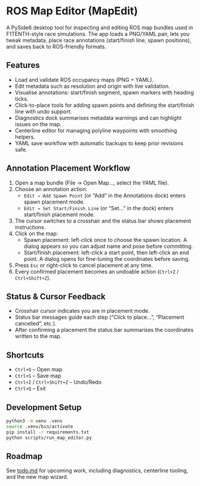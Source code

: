 # ROS Map Editor (MapEdit)

A PySide6 desktop tool for inspecting and editing ROS map bundles used in F1TENTH-style race simulations. The app loads a PNG/YAML pair, lets you tweak metadata, place race annotations (start/finish line, spawn positions), and saves back to ROS-friendly formats.

## Features

- Load and validate ROS occupancy maps (PNG + YAML).
- Edit metadata such as resolution and origin with live validation.
- Visualise annotations: start/finish segment, spawn markers with heading ticks.
- Click-to-place tools for adding spawn points and defining the start/finish line with undo support.
- Diagnostics dock summarises metadata warnings and can highlight issues on the map.
- Centerline editor for managing polyline waypoints with smoothing helpers.
- YAML save workflow with automatic backups to keep prior revisions safe.

## Annotation Placement Workflow

1. Open a map bundle (File → Open Map…, select the YAML file).
2. Choose an annotation action:
   - `Edit → Add Spawn Point` (or “Add” in the Annotations dock) enters spawn placement mode.
   - `Edit → Set Start/Finish Line` (or “Set…” in the dock) enters start/finish placement mode.
3. The cursor switches to a crosshair and the status bar shows placement instructions.
4. Click on the map:
   - Spawn placement: left-click once to choose the spawn location. A dialog appears so you can adjust name and pose before committing.
   - Start/finish placement: left-click a start point, then left-click an end point. A dialog opens for fine-tuning the coordinates before saving.
5. Press `Esc` or right-click to cancel placement at any time.
6. Every confirmed placement becomes an undoable action (`Ctrl+Z` / `Ctrl+Shift+Z`).

## Status & Cursor Feedback

- Crosshair cursor indicates you are in placement mode.
- Status bar messages guide each step (“Click to place…”, “Placement cancelled”, etc.).
- After confirming a placement the status bar summarises the coordinates written to the map.

## Shortcuts

- `Ctrl+O` – Open map
- `Ctrl+S` – Save map
- `Ctrl+Z` / `Ctrl+Shift+Z` – Undo/Redo
- `Ctrl+Q` – Exit

## Development Setup

```bash
python3 -m venv .venv
source .venv/bin/activate
pip install -r requirements.txt
python scripts/run_map_editor.py
```

## Roadmap

See [todo.md](todo.md) for upcoming work, including diagnostics, centerline tooling, and the new map wizard.
